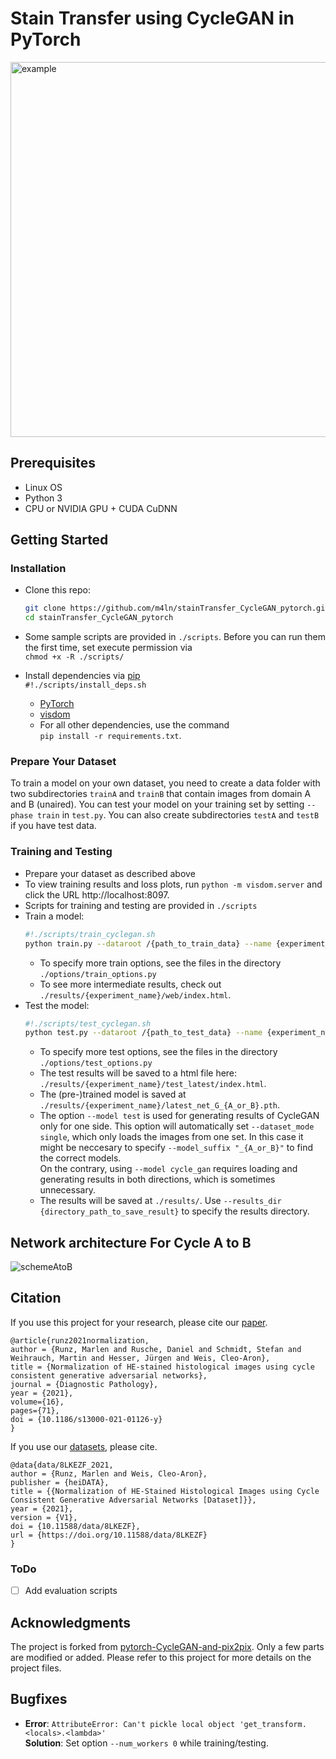 # Stain Transfer using CycleGAN in PyTorch
<img src="./imgs/example_image_readme.png" alt="example" width="600"/>

## Prerequisites
- Linux OS
- Python 3
- CPU or NVIDIA GPU + CUDA CuDNN

## Getting Started
### Installation

- Clone this repo:
    ```bash
    git clone https://github.com/m4ln/stainTransfer_CycleGAN_pytorch.git
    cd stainTransfer_CycleGAN_pytorch
    ```
- Some sample scripts are provided in `./scripts`. Before you can run them the first time, set execute permission via  
`chmod +x -R ./scripts/`

- Install dependencies via [pip](https://pypi.org/project/pip/)  
`#!./scripts/install_deps.sh`
  - [PyTorch](https://pytorch.org/get-started/locally/)
  - [visdom](https://github.com/facebookresearch/visdom)
  - For all other dependencies, use the command  
    `pip install -r requirements.txt`.
    
### Prepare Your Dataset
To train a model on your own dataset, you need to create a data folder with two subdirectories `trainA` and `trainB` that contain images from domain A and B (unaired). You can test your model on your training set by setting `--phase train` in `test.py`. You can also create subdirectories `testA` and `testB` if you have test data.

### Training and Testing
- Prepare your dataset as described above
- To view training results and loss plots, run `python -m visdom.server` and click the URL http://localhost:8097.
- Scripts for training and testing are provided in `./scripts`
- Train a model:
  ```bash
  #!./scripts/train_cyclegan.sh
  python train.py --dataroot /{path_to_train_data} --name {experiment_name}
  ```
  - To specify more train options, see the files in the directory `./options/train_options.py`
  - To see more intermediate results, check out `./results/{experiment_name}/web/index.html`.
- Test the model:
  ```bash
  #!./scripts/test_cyclegan.sh
  python test.py --dataroot /{path_to_test_data} --name {experiment_name} --model cycle_gan
  ```
  - To specify more test options, see the files in the directory `./options/test_options.py`
  - The test results will be saved to a html file here: `./results/{experiment_name}/test_latest/index.html`.
  - The (pre-)trained model is saved at `./results/{experiment_name}/latest_net_G_{A_or_B}.pth`.
  - The option `--model test` is used for generating results of CycleGAN only for one side. This option will automatically set `--dataset_mode single`, which only loads the images from one set. In this case it might be neccesary to specify `--model_suffix "_{A_or_B}"` to find the correct models.  
  On the contrary, using `--model cycle_gan` requires loading and generating results in both directions, which is sometimes unnecessary.
  - The results will be saved at `./results/`. Use `--results_dir {directory_path_to_save_result}` to specify the results directory.

## Network architecture For Cycle A to B
<img src="./imgs/cycleGAN_scheme_AtoB.png" alt="schemeAtoB"/>

## Citation
If you use this project for your research, please cite our [paper](https://doi.org/10.1186/s13000-021-01126-y).
```
@article{runz2021normalization,
author = {Runz, Marlen and Rusche, Daniel and Schmidt, Stefan and Weihrauch, Martin and Hesser, Jürgen and Weis, Cleo-Aron},
title = {Normalization of HE-stained histological images using cycle consistent generative adversarial networks},
journal = {Diagnostic Pathology},
year = {2021},
volume={16},
pages={71},
doi = {10.1186/s13000-021-01126-y}
}
```

If you use our [datasets](https://doi.org/10.11588/data/8LKEZF), please cite.
```
@data{data/8LKEZF_2021,
author = {Runz, Marlen and Weis, Cleo-Aron},
publisher = {heiDATA},
title = {{Normalization of HE-Stained Histological Images using Cycle Consistent Generative Adversarial Networks [Dataset]}},
year = {2021},
version = {V1},
doi = {10.11588/data/8LKEZF},
url = {https://doi.org/10.11588/data/8LKEZF}
}
```

### ToDo
- [ ] Add evaluation scripts 

## Acknowledgments
The project is forked from [pytorch-CycleGAN-and-pix2pix](https://github.com/junyanz/pytorch-CycleGAN-and-pix2pix).
Only a few parts are modified or added. Please refer to this project for more details on the project files.

## Bugfixes
- **Error**: `AttributeError: Can't pickle local object 'get_transform.<locals>.<lambda>'`  
  **Solution**: Set option `--num_workers 0` while training/testing.